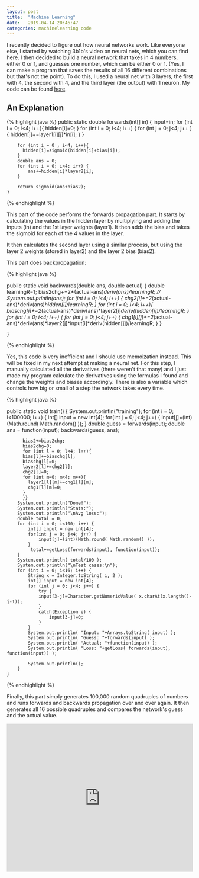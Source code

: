 ```yaml
---
layout: post
title:  "Machine Learning"
date:   2019-04-14 20:46:47
categories: machinelearning code
---
```



I recently decided to figure out how neural networks work. Like everyone else, I started by watching 3b1b's video on neural nets, which you can find here. I then decided to build a neural network that takes in 4 numbers, either 0 or 1, and guesses one number, which can be either 0 or 1. (Yes, I can make a program that saves the results of all 16 different combinations but that's not the point). To do this, I used a neural net with 3 layers, the first with 4, the second with 4, and the third layer (the output) with 1 neuron. My code can be found [here](https://pastebin.com/EWC4VqCy).



## An Explanation


{% highlight java %}
 public static double forwards(int[] in) {
        input=in;
        for (int i = 0; i<4; i++){
          hidden[i]=0;
        }
        for (int i = 0; i<4; i++) {
            for (int j = 0; j<4; j++ ) {
                    hidden[j]+=layer1[i][j]*in[i];
            }
        }
       
        for (int i = 0 ; i<4; i++){
          hidden[i]=sigmoid(hidden[i]+bias[i]);
        }
        double ans = 0;
        for (int i = 0; i<4; i++) {
            ans+=hidden[i]*layer2[i];
        }
       
        return sigmoid(ans+bias2);
    }
    
{% endhighlight %}


This part of the code performs the forwards propagation part. It starts by calculating the values in the hidden layer by multiplying and adding the inputs (in) and the 1st layer weights (layer1). It then adds the bias and takes the sigmoid for each of the 4 values in the layer. 



It then calculates the second layer using a similar process, but using the layer 2 weights (stored in layer2) and the layer 2 bias (bias2). 


This part does backpropagation:

{% highlight java %}

 public static void backwards(double ans, double actual) {
      double learningR=1;
      bias2chg+=2*(actual-ans)*deriv(ans)/learningR;
     // System.out.println(ans);
        for (int i = 0; i<4; i++) {
            chg2[i]+=2*(actual-ans)*deriv(ans)*hidden[i]/learningR;
        }
        for (int i = 0; i<4; i++){
          biaschg[i]+=2*(actual-ans)*deriv(ans)*layer2[i]*deriv(hidden[i])/learningR;
        }
        for (int i = 0; i<4; i++) {
            for (int j = 0; j<4; j++) {
                chg1[i][j]+=2*(actual-ans)*deriv(ans)*layer2[j]*input[i]*deriv(hidden[j])/learningR;
            }
        }
       
    }


{% endhighlight %}


Yes, this code is very inefficient and I should use memoization instead. This will be fixed in my next attempt at making a neural net. For this step, I manually calculated all the derivatives (there weren't that many) and I just made my program calculate the derivatives using the formulas I found and change the weights and biases accordingly. There is also a variable which controls how big or small of a step the network takes every time.


{% highlight java %}

public static void train() {
      System.out.println("training");
        for (int i = 0; i<100000; i++) {
            int[] input = new int[4];
            for(int j = 0; j<4; j++) {
                input[j]=(int)(Math.round( Math.random() ));
            }
            double guess = forwards(input);
            double ans = function(input);
            backwards(guess, ans);
       
          bias2+=bias2chg;
          bias2chg=0;
          for (int l = 0; l<4; l++){
          bias[l]+=biaschg[l];
          biaschg[l]=0;
          layer2[l]+=chg2[l];
          chg2[l]=0;
          for (int m=0; m<4; m++){
            layer1[l][m]+=chg1[l][m];
            chg1[l][m]=0;
          }
          }}
        System.out.println("Done!");
        System.out.println("Stats:");
        System.out.println("\nAvg loss:");
        double total = 0;
        for (int i = 0; i<100; i++) {
            int[] input = new int[4];
            for(int j = 0; j<4; j++) {
                input[j]=(int)(Math.round( Math.random() ));
            }
             total+=getLoss(forwards(input), function(input));
        }
        System.out.println( total/100 );
        System.out.println("\nTest cases:\n");
        for (int i = 0; i<16; i++) {
            String x = Integer.toString( i, 2 );
            int[] input = new int[4];
            for (int j = 0; j<4; j++) {
                try {
                input[3-j]=Character.getNumericValue( x.charAt(x.length()-j-1));
                }
                catch(Exception e) {
                    input[3-j]=0;
                }
            }
            System.out.println( "Input: "+Arrays.toString( input) );
            System.out.println( "Guess: "+forwards(input) );
            System.out.println( "Actual: "+function(input) );
            System.out.println( "Loss: "+getLoss( forwards(input), function(input)) );
 
            System.out.println();
        }
    }


{% endhighlight %}



Finally, this part simply generates 100,000 random quadruples of numbers and runs forwards and backwards propagation over and over again. It then generates all 16 possible quadruples and compares the network's guess and the actual value.


<iframe height="400px" width="100%" src="https://repl.it/repls/DecimalFearlessGraphs?lite=true" scrolling="no" frameborder="no" allowtransparency="true" allowfullscreen="true" sandbox="allow-forms allow-pointer-lock allow-popups allow-same-origin allow-scripts allow-modals"></iframe>
